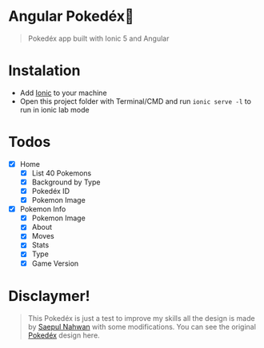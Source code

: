 # Angular Pokedéx:iphone:
>Pokedéx app built with Ionic 5 and Angular

# Instalation
- Add [Ionic](https://ionicframework.com/getting-started) to your machine
- Open this project folder with Terminal/CMD and run `ionic serve -l` to run in ionic lab mode

# Todos
- [x] Home
	- [x] List 40 Pokemons
	- [x] Background by Type
	- [x] Pokedéx ID
	- [x] Pokemon Image
- [x] Pokemon Info
	- [x] Pokemon Image
	- [x] About
	- [x] Moves
	- [x] Stats
	- [x] Type
	- [x] Game Version

# Disclaymer!

>This Pokedéx is just a test to improve my skills all the design is made by [Saepul Nahwan](https://dribbble.com/saepulnahwan23) with some modifications. 
>You can see the original [Pokedéx](https://dribbble.com/shots/6545819-Pokedex-App) design here.
